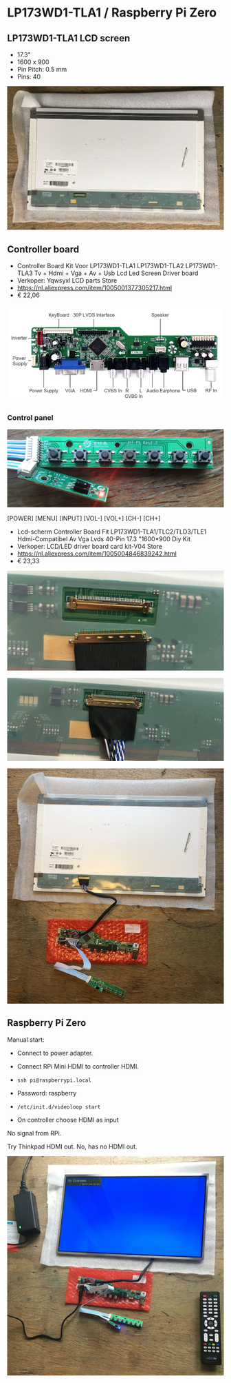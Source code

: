 # LP173WD1-TLA1 / Raspberry Pi Zero

## LP173WD1-TLA1 LCD screen

* 17.3"
* 1600 x 900
* Pin Pitch: 0.5 mm
* Pins: 40

![lp173wd1-tla1-backside](assets/images/lp173wd1-tla1-backside.jpg 'lp173wd1-tla1-backside')

## Controller board

* Controller Board Kit Voor LP173WD1-TLA1 LP173WD1-TLA2 LP173WD1-TLA3 Tv + Hdmi + Vga + Av + Usb Lcd Led Screen Driver board
* Verkoper: Yqwsyxl LCD parts Store
* https://nl.aliexpress.com/item/1005001377305217.html
* € 22,06

![Controller connections](assets/images/controller-board-voor-lp173wd1-tla1.jpg 'Controller connections')

### Control panel

![Controlpanel](assets/images/lp173wd1-tla1-controlpanel.jpg 'Controlpanel')

[POWER] [MENU] [INPUT] [VOL-] [VOL+] [CH-] [CH+]

* Lcd-scherm Controller Board Fit LP173WD1-TLA1/TLC2/TLD3/TLE1 Hdmi-Compatibel Av Vga Lvds 40-Pin 17.3 "1600*900 Diy Kit
* Verkoper: LCD/LED driver board card kit-V04 Store
* https://nl.aliexpress.com/item/1005004846839242.html
* € 23,33

![lp173wd1-tla1-LVDS-40pin](assets/images/lp173wd1-tla1-LVDS-40pin.jpg 'lp173wd1-tla1-LVDS-40pin')

![lp173wd1-tla1-LVDS-40pin 2](assets/images/lp173wd1-tla1-LVDS-40pin-2.jpg 'lp173wd1-tla1-LVDS-40pin 2')

![lp173wd1-tla1-connected](assets/images/lp173wd1-tla1-connected.jpg 'lp173wd1-tla1-connected')

## Raspberry Pi Zero

Manual start:

* Connect to power adapter.
* Connect RPi Mini HDMI to controller HDMI.
* `ssh pi@raspberrypi.local`
* Password: raspberry
* `/etc/init.d/videoloop start`

* On controller choose HDMI as input

No signal from RPi.

Try Thinkpad HDMI out. No, has no HDMI out.

![lp173wd1-tla1-powered](assets/images/lp173wd1-tla1-powered.jpg 'lp173wd1-tla1-powered')
